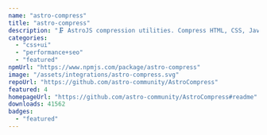 ```yaml
---
name: "astro-compress"
title: "astro-compress"
description: "🗜️ AstroJS compression utilities. Compress HTML, CSS, JavaScript and more!"
categories:
  - "css+ui"
  - "performance+seo"
  - "featured"
npmUrl: "https://www.npmjs.com/package/astro-compress"
image: "/assets/integrations/astro-compress.svg"
repoUrl: "https://github.com/astro-community/AstroCompress"
featured: 4
homepageUrl: "https://github.com/astro-community/AstroCompress#readme"
downloads: 41562
badges:
  - "featured"
---
```

